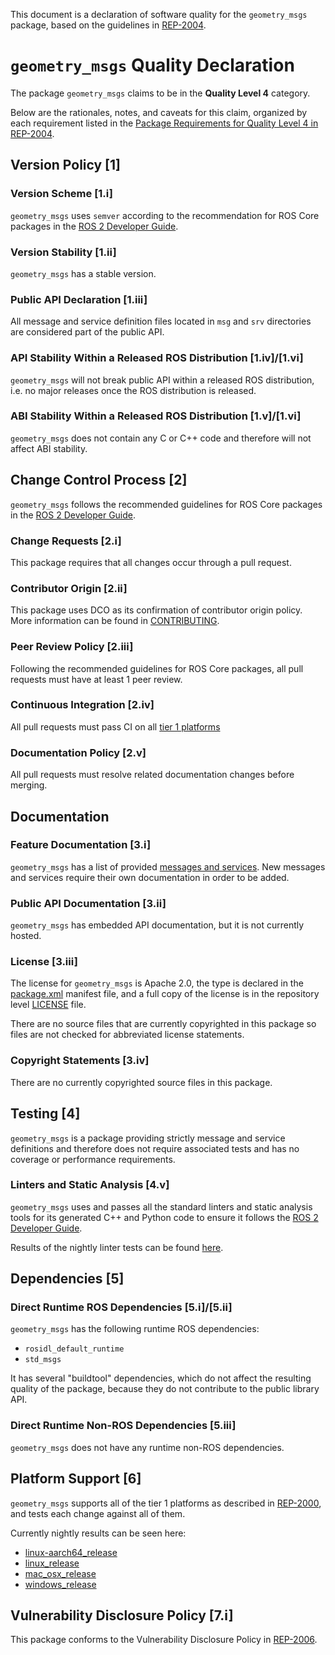 This document is a declaration of software quality for the `geometry_msgs` package, based on the guidelines in [REP-2004](https://www.ros.org/reps/rep-2004.html).

# `geometry_msgs` Quality Declaration

The package `geometry_msgs` claims to be in the **Quality Level 4** category.

Below are the rationales, notes, and caveats for this claim, organized by each requirement listed in the [Package Requirements for Quality Level 4 in REP-2004](https://www.ros.org/reps/rep-2004.html).

## Version Policy [1]

### Version Scheme [1.i]

`geometry_msgs` uses `semver` according to the recommendation for ROS Core packages in the [ROS 2 Developer Guide](https://index.ros.org/doc/ros2/Contributing/Developer-Guide/#versioning).

### Version Stability [1.ii]

`geometry_msgs` has a stable version.

### Public API Declaration [1.iii]

All message and service definition files located in `msg` and `srv` directories are considered part of the public API.

### API Stability Within a Released ROS Distribution [1.iv]/[1.vi]

`geometry_msgs` will not break public API within a released ROS distribution, i.e. no major releases once the ROS distribution is released.

### ABI Stability Within a Released ROS Distribution [1.v]/[1.vi]

`geometry_msgs` does not contain any C or C++ code and therefore will not affect ABI stability.

## Change Control Process [2]

`geometry_msgs` follows the recommended guidelines for ROS Core packages in the [ROS 2 Developer Guide](https://index.ros.org/doc/ros2/Contributing/Developer-Guide/#package-requirements).

### Change Requests [2.i]

This package requires that all changes occur through a pull request.

### Contributor Origin [2.ii]

This package uses DCO as its confirmation of contributor origin policy. More information can be found in [CONTRIBUTING](../CONTRIBUTING.md).

### Peer Review Policy [2.iii]

Following the recommended guidelines for ROS Core packages, all pull requests must have at least 1 peer review.

### Continuous Integration [2.iv]

All pull requests must pass CI on all [tier 1 platforms](https://www.ros.org/reps/rep-2000.html#support-tiers)

### Documentation Policy [2.v]

All pull requests must resolve related documentation changes before merging.

## Documentation

### Feature Documentation [3.i]

`geometry_msgs` has a list of provided [messages and services](README.md).
New messages and services require their own documentation in order to be added.

### Public API Documentation [3.ii]

`geometry_msgs` has embedded API documentation, but it is not currently hosted.

### License [3.iii]

The license for `geometry_msgs` is Apache 2.0, the type is declared in the [package.xml](package.xml) manifest file, and a full copy of the license is in the repository level [LICENSE](../LICENSE) file.

There are no source files that are currently copyrighted in this package so files are not checked for abbreviated license statements.

### Copyright Statements [3.iv]

There are no currently copyrighted source files in this package.

## Testing [4]

`geometry_msgs` is a package providing strictly message and service definitions and therefore does not require associated tests and has no coverage or performance requirements.

### Linters and Static Analysis [4.v]

`geometry_msgs` uses and passes all the standard linters and static analysis tools for its generated C++ and Python code to ensure it follows the [ROS 2 Developer Guide](https://index.ros.org/doc/ros2/Contributing/Developer-Guide/#linters).

Results of the nightly linter tests can be found [here](http://build.ros2.org/view/Epr/job/Epr__common_interfaces__ubuntu_bionic_amd64/lastBuild/testReport/geometry_msgs/).

## Dependencies [5]

### Direct Runtime ROS Dependencies [5.i]/[5.ii]

`geometry_msgs` has the following runtime ROS dependencies:
* `rosidl_default_runtime`
* `std_msgs`

It has several "buildtool" dependencies, which do not affect the resulting quality of the package, because they do not contribute to the public library API.

### Direct Runtime Non-ROS Dependencies [5.iii]

`geometry_msgs` does not have any runtime non-ROS dependencies.

## Platform Support [6]

`geometry_msgs` supports all of the tier 1 platforms as described in [REP-2000](https://www.ros.org/reps/rep-2000.html#support-tiers), and tests each change against all of them.

Currently nightly results can be seen here:
* [linux-aarch64_release](https://ci.ros2.org/view/nightly/job/nightly_linux-aarch64_release/lastBuild/testReport/geometry_msgs/)
* [linux_release](https://ci.ros2.org/view/nightly/job/nightly_linux_release/lastBuild/testReport/geometry_msgs/)
* [mac_osx_release](https://ci.ros2.org/view/nightly/job/nightly_osx_release/lastBuild/testReport/geometry_msgs/)
* [windows_release](https://ci.ros2.org/view/nightly/job/nightly_win_rel/lastBuild/testReport/geometry_msgs/)

## Vulnerability Disclosure Policy [7.i]

This package conforms to the Vulnerability Disclosure Policy in [REP-2006](https://www.ros.org/reps/rep-2006.html).
